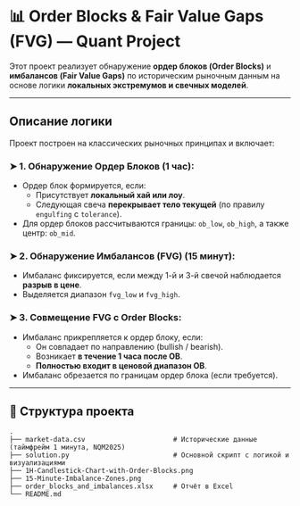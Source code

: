 # 📊 Order Blocks & Fair Value Gaps (FVG) — Quant Project

Этот проект реализует обнаружение **ордер блоков (Order Blocks)** и **имбалансов (Fair Value Gaps)** по историческим рыночным данным на основе логики **локальных экстремумов и свечных моделей**.  

---

## Описание логики

Проект построен на классических рыночных принципах и включает:

### ➤ 1. Обнаружение Ордер Блоков (1 час):
- Ордер блок формируется, если:
  - Присутствует **локальный хай или лоу**.
  - Следующая свеча **перекрывает тело текущей** (по правилу `engulfing` с `tolerance`).
- Для ордер блоков рассчитываются границы: `ob_low`, `ob_high`, а также центр: `ob_mid`.

### ➤ 2. Обнаружение Имбалансов (FVG) (15 минут):
- Имбаланс фиксируется, если между 1-й и 3-й свечой наблюдается **разрыв в цене**.
- Выделяется диапазон `fvg_low` и `fvg_high`.

### ➤ 3. Совмещение FVG с Order Blocks:
- Имбаланс прикрепляется к ордер блоку, если:
  - Он совпадает по направлению (bullish / bearish).
  - Возникает **в течение 1 часа после OB**.
  - **Полностью входит в ценовой диапазон OB**.
- Имбаланс обрезается по границам ордер блока (если требуется).

---


## 📁 Структура проекта

```text
.
├── market-data.csv                      # Исторические данные (таймфрейм 1 минута, NQM2025)
├── solution.py                          # Основной скрипт с логикой и визуализациями
├── 1H-Candlestick-Chart-with-Order-Blocks.png
├── 15-Minute-Imbalance-Zones.png
├── order_blocks_and_imbalances.xlsx     # Отчёт в Excel
└── README.md
